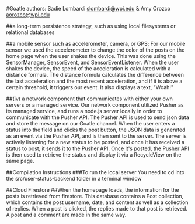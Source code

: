 #Goatle
authors: Sadie Lombardi <slombardi@wpi.edu> & Amy Orozco <aorozco@wpi.edu>

##a long-term persistence strategy, such as using local filesystems or relational databases

##a mobile sensor such as accelerometer, camera, or GPS; 
For our mobile sensor we used the accelerometer to change the color of the posts on the home page when the user shakes the device.
This was done using the SensorManager, SensorEvent, and SensorEventListener. When the user shakes the device,
the speed of the acceleration is calculated with a distance formula. The distance formula
calculates the difference between the last acceleration and the most recent acceleration, and if it is
above a certain threshold, it triggers our event. It also displays a text, "Woah!"

##(iv) a network component that communicates with either your own servers or a managed service.
Our network component utilized Pusher as its managed service, and runs a node.js server locally in order to communicate with the Pusher API.
The Pusher API is used to send json data and store the message on our Goatle channel. When the user enters a status into the field and clicks the post button,
the JSON data is generated as an event via the Pusher API, and is then sent to the server. The server is actively listening for a new status to be posted, and
once it has received a status to post, it sends it to the Pusher API. Once it's posted, the Pusher API is then used to retrieve the status and display it via a
RecycleView on the same page.


##Compilation Instructions
###To run the local server
You need to cd into the src/user-status-backend folder in a terminal window

##Cloud Firestore
##When the homepage loads, the information for the posts is retrieved from firestore. This database contains a Post collection,
which contains the post username, date, and content as well as a collection of replies. When a post is clicked, the replies made to that post
is retrieved. A post and a comment are made in the same way.